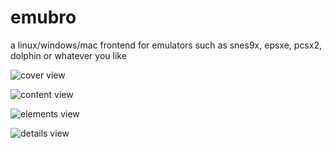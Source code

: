 # emubro
a linux/windows/mac frontend for emulators such as snes9x, epsxe, pcsx2, dolphin or whatever you like

![cover view](https://emubro.net/system/screenshots/screenshots/000/000/002/big/covers.png)

![content view](https://emubro.net/system/screenshots/screenshots/000/000/003/big/content.png)

![elements view](https://emubro.net/system/screenshots/screenshots/000/000/006/big/elements.png)

![details view](https://emubro.net/system/screenshots/screenshots/000/000/007/big/details.png)